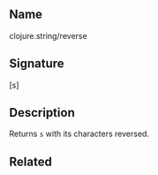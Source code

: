 ## Name
clojure.string/reverse

## Signature
[s]

## Description

Returns `s` with its characters reversed.

## Related
